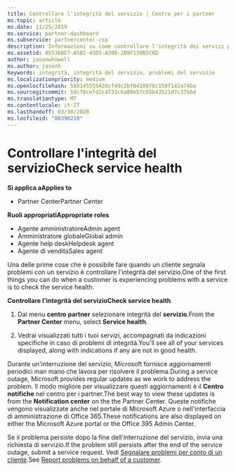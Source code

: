 ```yaml
---
title: Controllare l'integrità del servizio | Centro per i partner
ms.topic: article
ms.date: 11/25/2019
ms.service: partner-dashboard
ms.subservice: partnercenter-csp
description: Informazioni su come controllare l'integrità dei servizi per un cliente quando si verifica un problema con un servizio.
ms.assetid: 05536BE7-A581-45D3-A390-2B9F139B5C6D
author: jasonwhowell
ms.author: jasonh
Keywords: integrità, integrità del servizio, problemi del servizio
ms.localizationpriority: medium
ms.openlocfilehash: 588145555426cf49c2bf0410078c158f142a74ba
ms.sourcegitcommit: 5dcf8cefd2c4731c6a80e57c65b43521d7c37b6d
ms.translationtype: MT
ms.contentlocale: it-IT
ms.lasthandoff: 03/30/2020
ms.locfileid: "80390210"
---
```

# <a name="check-service-health"></a><span data-ttu-id="68ade-104">Controllare l'integrità del servizio</span><span class="sxs-lookup"><span data-stu-id="68ade-104">Check service health</span></span>

<span data-ttu-id="68ade-105">**Si applica a**</span><span class="sxs-lookup"><span data-stu-id="68ade-105">**Applies to**</span></span>

- <span data-ttu-id="68ade-106">Partner Center</span><span class="sxs-lookup"><span data-stu-id="68ade-106">Partner Center</span></span>

<span data-ttu-id="68ade-107">**Ruoli appropriati**</span><span class="sxs-lookup"><span data-stu-id="68ade-107">**Appropriate roles**</span></span>

- <span data-ttu-id="68ade-108">Agente amministratore</span><span class="sxs-lookup"><span data-stu-id="68ade-108">Admin agent</span></span>
- <span data-ttu-id="68ade-109">Amministratore globale</span><span class="sxs-lookup"><span data-stu-id="68ade-109">Global admin</span></span>
- <span data-ttu-id="68ade-110">Agente help desk</span><span class="sxs-lookup"><span data-stu-id="68ade-110">Helpdesk agent</span></span>
- <span data-ttu-id="68ade-111">Agente di vendita</span><span class="sxs-lookup"><span data-stu-id="68ade-111">Sales agent</span></span>

<span data-ttu-id="68ade-112">Una delle prime cose che è possibile fare quando un cliente segnala problemi con un servizio è controllare l'integrità del servizio.</span><span class="sxs-lookup"><span data-stu-id="68ade-112">One of the first things you can do when a customer is experiencing problems with a service is to check the service health.</span></span>

<span data-ttu-id="68ade-113">**Controllare l'integrità del servizio**</span><span class="sxs-lookup"><span data-stu-id="68ade-113">**Check service health**</span></span>

1.  <span data-ttu-id="68ade-114">Dal menu **centro partner** selezionare integrità del **servizio**.</span><span class="sxs-lookup"><span data-stu-id="68ade-114">From the **Partner Center** menu, select **Service health**.</span></span> 

2.  <span data-ttu-id="68ade-115">Vedrai visualizzati tutti i tuoi servizi, accompagnati da indicazioni specifiche in caso di problemi di integrità.</span><span class="sxs-lookup"><span data-stu-id="68ade-115">You'll see all of your services displayed, along with indications if any are not in good health.</span></span> 

<span data-ttu-id="68ade-116">Durante un'interruzione del servizio, Microsoft fornisce aggiornamenti periodici man mano che lavora per risolvere il problema.</span><span class="sxs-lookup"><span data-stu-id="68ade-116">During a service outage, Microsoft provides regular updates as we work to address the problem.</span></span> <span data-ttu-id="68ade-117">Il modo migliore per visualizzare questi aggiornamenti è il **Centro notifiche** nel centro per i partner.</span><span class="sxs-lookup"><span data-stu-id="68ade-117">The best way to view these updates is from the **Notification center** on the the Partner Center.</span></span> <span data-ttu-id="68ade-118">Queste notifiche vengono visualizzate anche nel portale di Microsoft Azure o nell'interfaccia di amministrazione di Office 365.</span><span class="sxs-lookup"><span data-stu-id="68ade-118">These notifications are also displayed on either the Microsoft Azure portal or the Office 395 Admin Center.</span></span>

<span data-ttu-id="68ade-119">Se il problema persiste dopo la fine dell'interruzione del servizio, invia una richiesta di servizio.</span><span class="sxs-lookup"><span data-stu-id="68ade-119">If the problem still persists after the end of the service outage, submit a service request.</span></span> <span data-ttu-id="68ade-120">Vedi [Segnalare problemi per conto di un cliente](report-problems-on-behalf-of-a-customer.md).</span><span class="sxs-lookup"><span data-stu-id="68ade-120">See [Report problems on behalf of a customer](report-problems-on-behalf-of-a-customer.md).</span></span>

 

 



